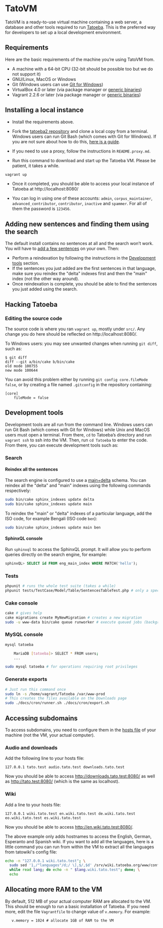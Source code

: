 # TatoVM

TatoVM is a ready-to-use virtual machine containing a web server, a database and other tools required to run [Tatoeba](https://tatoeba.org/). This is the preferred way for developers to set up a local development environment.

## Requirements

Here are the basic requirements of the machine you’re using TatoVM from.

* A machine with a 64-bit CPU (32-bit should be possible too but we do not support it)
* GNU/Linux, MacOS or Windows
* Git (Windows users can use [Git for Windows](https://gitforwindows.org/))
* VirtualBox 4.0 or later (via package manager or [generic binaries](https://www.virtualbox.org/wiki/Downloads))
* Vagrant 2.2.6 or later (via package manager or [generic binaries](https://www.vagrantup.com/downloads.html))

## Installing a local instance

- Install the requirements above.

- Fork the [tatoeba2 repository](https://github.com/Tatoeba/tatoeba2) and clone a local copy from a terminal. Windows users can run Git Bash (which comes with Git for Windows). If you are not sure about how to do this, [here is a guide](https://docs.github.com/en/github/getting-started-with-github/fork-a-repo).

- If you need to use a proxy, follow the instructions in `README.proxy.md`.

- Run this command to download and start up the Tatoeba VM. Please be patient, it takes a while.

```bash
vagrant up
```

- Once it completed, you should be able to access your local instance of Tatoeba at http://localhost:8080/

- You can log in using one of these accounts: `admin`, `corpus_maintainer`, `advanced_contributor`, `contributor`, `inactive` and `spammer`. For all of them the password is `123456`.

## Adding new sentences and finding them using the search

The default install contains no sentences at all and the search won’t work. You will have to [add a few sentences](http://localhost:8080/fra/sentences/add) on your own. Then:

- Perform a reindexation by following the instructions in the [Development tools](#development-tools) section.
- If the sentences you just added are the first sentences in that language, make sure you reindex the "delta" indexes first and then the "main" index (not the other way around).
- Once reindexation is complete, you should be able to find the sentences you just added using the search.

## Hacking Tatoeba

### Editing the source code

The source code is where you ran `vagrant up`, mostly under `src/`. Any change you do here should be reflected on http://localhost:8080/.

To Windows users: you may see unwanted changes when running `git diff`, such as:

```
$ git diff
diff --git a/bin/cake b/bin/cake
old mode 100755
new mode 100644
```

You can avoid this problem either by running `git config core.fileMode false`, or by creating a file named `.gitconfig` in the repository containing:

```
[core]
	fileMode = false
```

## Development tools

Development tools are all run from the command line. Windows users can run Git Bash (which comes with Git for Windows) while Unix and MacOS users must open a terminal. From there, `cd` to Tatoeba’s directory and run `vagrant ssh` to ssh into the VM. Then, run `cd Tatoeba` to enter the code. From there, you can execute development tools such as:

### Search

#### Reindex all the sentences

The search engine is configured to use a [main+delta](https://manual.manticoresearch.com/Creating_an_index/Local_indexes/Plain_index#Main+delta) schema. You can reindex all the "delta" and "main" indexes using the following commands respectively:

```sh
sudo bin/cake sphinx_indexes update delta
sudo bin/cake sphinx_indexes update main
```

To reindex the "main" or "delta" indexes of a particular language, add the ISO code, for example Bengali (ISO code `ben`):

```sh
sudo bin/cake sphinx_indexes update main ben
```


#### SphinxQL console

Run `sphinxql` to access the SphinxQL prompt. It will allow you to perform queries directly on the search engine, for example:

```sql
sphinxQL> SELECT id FROM eng_main_index WHERE MATCH('hello');
```

### Tests

```bash
phpunit # runs the whole test suite (takes a while)
phpunit tests/TestCase/Model/Table/SentencesTableTest.php # only a specific file
```

### Cake console

```bash
cake # gives help
cake migrations create MyNewMigration # creates a new migration
sudo -u www-data bin/cake queue runworker # execute queued jobs (background jobs)
```

### MySQL console

```bash
mysql tatoeba

    MariaDB [tatoeba]> SELECT * FROM users;
    ...

sudo mysql tatoeba # for operations requiring root privileges
```

### Generate exports

```bash
# Just run this command once
sudo ln -s /home/vagrant/Tatoeba /var/www-prod
# This creates the files available on the Downloads page
sudo ./docs/cron/runner.sh ./docs/cron/export.sh
```

## Accessing subdomains

To access subdomains, you need to configure them in the [hosts file](https://en.wikipedia.org/wiki/Hosts_%28file%29) of your machine (not the VM, your actual computer).

### Audio and downloads

Add the following line to your hosts file:

```
127.0.0.1 tato.test audio.tato.test downloads.tato.test
```

Now you should be able to access http://downloads.tato.test:8080/ as well as http://tato.test:8080/ (which is the same as localhost).

### Wiki

Add a line to your hosts file:

```
127.0.0.1 wiki.tato.test en.wiki.tato.test de.wiki.tato.test eo.wiki.tato.test es.wiki.tato.test
```

Now you should be able to access http://en.wiki.tato.test:8080/.

The above example only adds hostnames to access the English, German, Esperanto and Spanish wiki. If you want to add all the languages, here is a little command you can run from within the VM to extract all the languages from tatowiki's config file:

```sh
echo -n "127.0.0.1 wiki.tato.test"; \
  sudo sed '1,/"languages"/d;/ \],$/,$d' /srv/wiki.tatoeba.org/www/config.js | cut -d'"' -f2 | \
  while read lang; do echo -n " $lang.wiki.tato.test"; done; \
  echo
```

## Allocating more RAM to the VM

By default, 512 MB of your actual computer RAM are allocated to the VM. This should be enough to run a basic installation of Tatoeba. If you need more, edit the file `Vagrantfile` to change value of `v.memory`. For example:

```
   v.memory = 1024 # allocate 1GB of RAM to the VM
```
